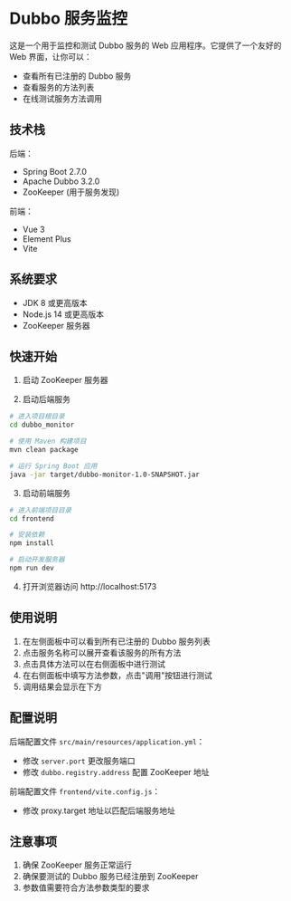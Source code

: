 # Dubbo 服务监控

这是一个用于监控和测试 Dubbo 服务的 Web 应用程序。它提供了一个友好的 Web 界面，让你可以：

- 查看所有已注册的 Dubbo 服务
- 查看服务的方法列表
- 在线测试服务方法调用

## 技术栈

后端：
- Spring Boot 2.7.0
- Apache Dubbo 3.2.0
- ZooKeeper (用于服务发现)

前端：
- Vue 3
- Element Plus
- Vite

## 系统要求

- JDK 8 或更高版本
- Node.js 14 或更高版本
- ZooKeeper 服务器

## 快速开始

1. 启动 ZooKeeper 服务器

2. 启动后端服务
```bash
# 进入项目根目录
cd dubbo_monitor

# 使用 Maven 构建项目
mvn clean package

# 运行 Spring Boot 应用
java -jar target/dubbo-monitor-1.0-SNAPSHOT.jar
```

3. 启动前端服务
```bash
# 进入前端项目目录
cd frontend

# 安装依赖
npm install

# 启动开发服务器
npm run dev
```

4. 打开浏览器访问 http://localhost:5173

## 使用说明

1. 在左侧面板中可以看到所有已注册的 Dubbo 服务列表
2. 点击服务名称可以展开查看该服务的所有方法
3. 点击具体方法可以在右侧面板中进行测试
4. 在右侧面板中填写方法参数，点击"调用"按钮进行测试
5. 调用结果会显示在下方

## 配置说明

后端配置文件 `src/main/resources/application.yml`：
- 修改 `server.port` 更改服务端口
- 修改 `dubbo.registry.address` 配置 ZooKeeper 地址

前端配置文件 `frontend/vite.config.js`：
- 修改 proxy.target 地址以匹配后端服务地址

## 注意事项

1. 确保 ZooKeeper 服务正常运行
2. 确保要测试的 Dubbo 服务已经注册到 ZooKeeper
3. 参数值需要符合方法参数类型的要求 